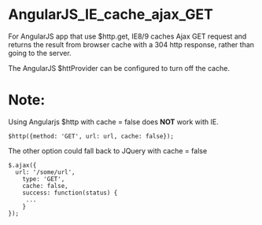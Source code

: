 AngularJS_IE_cache_ajax_GET
===========================
For AngularJS app that use $http.get, IE8/9 caches Ajax GET request and returns the result from browser cache with a 304 http response, rather than going to the server.

The AngularJS $httProvider can be configured to turn off the cache.


# Note:

Using Angularjs $http with cache = false does **NOT** work with IE. 

````$http({method: 'GET', url: url, cache: false});````

The other option could fall back to JQuery with cache = false

````
$.ajax({
  url: '/some/url',
	type: 'GET',
	cache: false,
	success: function(status) {
	 ...
	}
});	
````
